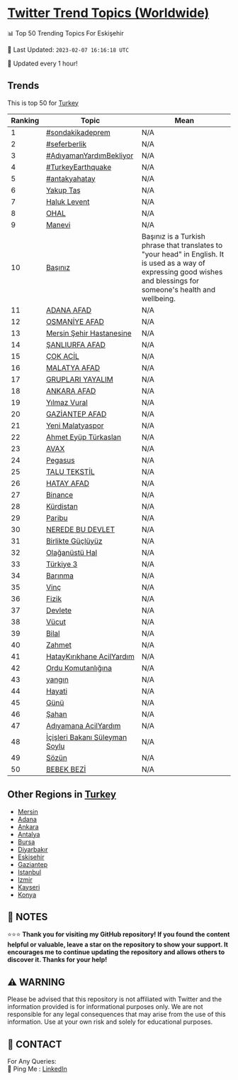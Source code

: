[Twitter Trend Topics (Worldwide)](https://github.com/ErcinDedeoglu/Twitter-Trend-Topics)
==========


📊 Top 50 Trending Topics For Eskişehir

📆 Last Updated: `2023-02-07 16:16:18 UTC`

🔧 Updated every 1 hour!


## Trends

This is top 50 for [Turkey](</Turkey>)

| Ranking | Topic | Mean |
| ------- | ------------ | ------------ |
| 1 | [#sondakikadeprem](http://twitter.com/search?q=%23sondakikadeprem) | N/A |
| 2 | [#seferberlik](http://twitter.com/search?q=%23seferberlik) | N/A |
| 3 | [#AdıyamanYardımBekliyor](http://twitter.com/search?q=%23Ad%c4%b1yamanYard%c4%b1mBekliyor) | N/A |
| 4 | [#TurkeyEarthquake](http://twitter.com/search?q=%23TurkeyEarthquake) | N/A |
| 5 | [#antakyahatay](http://twitter.com/search?q=%23antakyahatay) | N/A |
| 6 | [Yakup Taş](http://twitter.com/search?q=Yakup+Ta%c5%9f) | N/A |
| 7 | [Haluk Levent](http://twitter.com/search?q=Haluk+Levent) | N/A |
| 8 | [OHAL](http://twitter.com/search?q=OHAL) | N/A |
| 9 | [Manevi](http://twitter.com/search?q=Manevi) | N/A |
| 10 | [Başınız](http://twitter.com/search?q=Ba%c5%9f%c4%b1n%c4%b1z) | Başınız is a Turkish phrase that translates to "your head" in English. It is used as a way of expressing good wishes and blessings for someone's health and wellbeing. |
| 11 | [ADANA AFAD](http://twitter.com/search?q=ADANA+AFAD) | N/A |
| 12 | [OSMANİYE AFAD](http://twitter.com/search?q=OSMAN%c4%b0YE+AFAD) | N/A |
| 13 | [Mersin Şehir Hastanesine](http://twitter.com/search?q=Mersin+%c5%9eehir+Hastanesine) | N/A |
| 14 | [ŞANLIURFA AFAD](http://twitter.com/search?q=%c5%9eANLIURFA+AFAD) | N/A |
| 15 | [ÇOK ACİL](http://twitter.com/search?q=%c3%87OK+AC%c4%b0L) | N/A |
| 16 | [MALATYA AFAD](http://twitter.com/search?q=MALATYA+AFAD) | N/A |
| 17 | [GRUPLARI YAYALIM](http://twitter.com/search?q=GRUPLARI+YAYALIM) | N/A |
| 18 | [ANKARA AFAD](http://twitter.com/search?q=ANKARA+AFAD) | N/A |
| 19 | [Yılmaz Vural](http://twitter.com/search?q=Y%c4%b1lmaz+Vural) | N/A |
| 20 | [GAZİANTEP AFAD](http://twitter.com/search?q=GAZ%c4%b0ANTEP+AFAD) | N/A |
| 21 | [Yeni Malatyaspor](http://twitter.com/search?q=Yeni+Malatyaspor) | N/A |
| 22 | [Ahmet Eyüp Türkaslan](http://twitter.com/search?q=Ahmet+Ey%c3%bcp+T%c3%bcrkaslan) | N/A |
| 23 | [AVAX](http://twitter.com/search?q=AVAX) | N/A |
| 24 | [Pegasus](http://twitter.com/search?q=Pegasus) | N/A |
| 25 | [TALU TEKSTİL](http://twitter.com/search?q=TALU+TEKST%c4%b0L) | N/A |
| 26 | [HATAY AFAD](http://twitter.com/search?q=HATAY+AFAD) | N/A |
| 27 | [Binance](http://twitter.com/search?q=Binance) | N/A |
| 28 | [Kürdistan](http://twitter.com/search?q=K%c3%bcrdistan) | N/A |
| 29 | [Paribu](http://twitter.com/search?q=Paribu) | N/A |
| 30 | [NEREDE BU DEVLET](http://twitter.com/search?q=NEREDE+BU+DEVLET) | N/A |
| 31 | [Birlikte Güçlüyüz](http://twitter.com/search?q=Birlikte+G%c3%bc%c3%a7l%c3%bcy%c3%bcz) | N/A |
| 32 | [Olağanüstü Hal](http://twitter.com/search?q=Ola%c4%9fan%c3%bcst%c3%bc+Hal) | N/A |
| 33 | [Türkiye 3](http://twitter.com/search?q=T%c3%bcrkiye+3) | N/A |
| 34 | [Barınma](http://twitter.com/search?q=Bar%c4%b1nma) | N/A |
| 35 | [Vinç](http://twitter.com/search?q=Vin%c3%a7) | N/A |
| 36 | [Fizik](http://twitter.com/search?q=Fizik) | N/A |
| 37 | [Devlete](http://twitter.com/search?q=Devlete) | N/A |
| 38 | [Vücut](http://twitter.com/search?q=V%c3%bccut) | N/A |
| 39 | [Bilal](http://twitter.com/search?q=Bilal) | N/A |
| 40 | [Zahmet](http://twitter.com/search?q=Zahmet) | N/A |
| 41 | [HatayKırıkhane AcilYardım](http://twitter.com/search?q=HatayK%c4%b1r%c4%b1khane+AcilYard%c4%b1m) | N/A |
| 42 | [Ordu Komutanlığına](http://twitter.com/search?q=Ordu+Komutanl%c4%b1%c4%9f%c4%b1na) | N/A |
| 43 | [yangın](http://twitter.com/search?q=yang%c4%b1n) | N/A |
| 44 | [Hayati](http://twitter.com/search?q=Hayati) | N/A |
| 45 | [Günü](http://twitter.com/search?q=G%c3%bcn%c3%bc) | N/A |
| 46 | [Şahan](http://twitter.com/search?q=%c5%9eahan) | N/A |
| 47 | [Adıyamana AcilYardım](http://twitter.com/search?q=Ad%c4%b1yamana+AcilYard%c4%b1m) | N/A |
| 48 | [İçişleri Bakanı Süleyman Soylu](http://twitter.com/search?q=%c4%b0%c3%a7i%c5%9fleri+Bakan%c4%b1+S%c3%bcleyman+Soylu) | N/A |
| 49 | [Sözün](http://twitter.com/search?q=S%c3%b6z%c3%bcn) | N/A |
| 50 | [BEBEK BEZİ](http://twitter.com/search?q=BEBEK+BEZ%c4%b0) | N/A |



## Other Regions in [Turkey](</Turkey>)

* [Mersin](</Turkey/Mersin.md>)
* [Adana](</Turkey/Adana.md>)
* [Ankara](</Turkey/Ankara.md>)
* [Antalya](</Turkey/Antalya.md>)
* [Bursa](</Turkey/Bursa.md>)
* [Diyarbakır](</Turkey/Diyarbakır.md>)
* [Eskişehir](</Turkey/Eskişehir.md>)
* [Gaziantep](</Turkey/Gaziantep.md>)
* [Istanbul](</Turkey/Istanbul.md>)
* [Izmir](</Turkey/Izmir.md>)
* [Kayseri](</Turkey/Kayseri.md>)
* [Konya](</Turkey/Konya.md>)



## 📝 NOTES

⭐⭐⭐ **Thank you for visiting my GitHub repository! If you found the content helpful or valuable, leave a star on the repository to show your support. It encourages me to continue updating the repository and allows others to discover it. Thanks for your help!**


## ⚠️ WARNING

Please be advised that this repository is not affiliated with Twitter and the information provided is for informational purposes only. We are not responsible for any legal consequences that may arise from the use of this information. Use at your own risk and solely for educational purposes.


## 📨 CONTACT

 For Any Queries:  
            🏓 Ping Me : [LinkedIn](https://www.linkedin.com/in/ercindedeoglu/)
